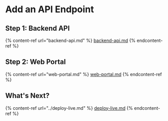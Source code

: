 # Add an API Endpoint

## Step 1: Backend API

{% content-ref url="backend-api.md" %}
[backend-api.md](backend-api.md)
{% endcontent-ref %}

## Step 2: Web Portal

{% content-ref url="web-portal.md" %}
[web-portal.md](web-portal.md)
{% endcontent-ref %}

## What's Next?

{% content-ref url="../deploy-live.md" %}
[deploy-live.md](../deploy-live.md)
{% endcontent-ref %}

